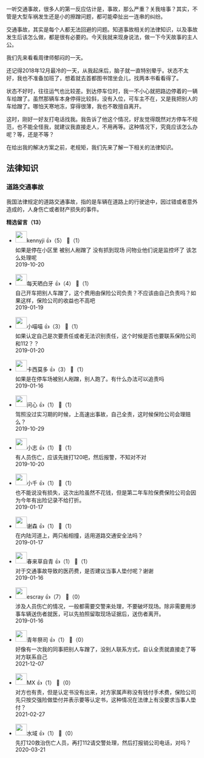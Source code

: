 一听交通事故，很多人的第一反应估计是，事故，那么严重？关我啥事？其实，不管是大型车祸发生还是小的擦蹭问题，都可能牵扯出一连串的纠纷。

交通事故，其实是每个人都无法回避的问题。知道事故相关的法律知识，以及事故发生后该怎么做，都是很有必要的。今天我就来现身说法，做一下今天故事的主人公。

我们先来看看周律师郁闷的一天。

还记得2018年12月最冷的一天，从我起床后，脑子就一直特别晕乎。状态不太好，我也不准备加班了，想着就去首都图书馆坐会儿，找两本书看看得了。

状态不好时，往往运气也比较差。到达停车位时，我一不小心就把路边停着的一辆车给蹭了。虽然那辆车本身停得比较斜，没有入位，可车主不在，又是我把别人的车给蹭了。哪怕天寒地冻，穿得很薄，我也不敢擅自离开。

这时，刚好一好友打电话找我。我告诉了他这个情况，好友觉得既然对方停车不规范，也不能全怪我，就建议我直接走人，不用再等。这种情况下，究竟应该怎么办呢？等，还是不等？

在给出我的解决方案之前，老规矩，我们先来了解一下相关的法律知识。

## 法律知识

### 道路交通事故

我国法律规定的道路交通事故，指的是车辆在道路上的行驶途中，因过错或者意外造成的，人身伤亡或者财产损失的事件。
<div><strong>精选留言（13）</strong></div><ul>
<li><img src="https://static001.geekbang.org/account/avatar/00/14/8f/76/1d8be696.jpg" width="30px"><span>kennyji</span> 👍（5） 💬（1）<div>如果是停在小区里 被别人剐蹭了 没有抓到现场 问物业他们说是监控坏了 该怎么处理呢</div>2019-10-20</li><br/><li><img src="https://static001.geekbang.org/account/avatar/00/0f/54/9a/76c0af70.jpg" width="30px"><span>每天晒白牙</span> 👍（4） 💬（1）<div>自己开车把别人车蹭了，这个费用由保险公司负责？不应该由自己负责吗？如果这样，保险公司的收益也不高吧</div>2019-01-19</li><br/><li><img src="https://static001.geekbang.org/account/avatar/00/10/36/2c/8bd4be3a.jpg" width="30px"><span>小喵喵</span> 👍（3） 💬（1）<div>如果认定自己是次要责任或者无法识别责任，这个时候是否也要联系保险公司和112？？</div>2019-01-20</li><br/><li><img src="https://static001.geekbang.org/account/avatar/00/14/a3/83/e846c4f0.jpg" width="30px"><span>卡西莫多</span> 👍（3） 💬（1）<div>如果是在停车场被别人剐蹭，别人跑了。有什么办法可以追责吗</div>2019-01-16</li><br/><li><img src="https://static001.geekbang.org/account/avatar/00/13/15/d7/96e77edd.jpg" width="30px"><span>问心</span> 👍（1） 💬（1）<div>驾照没过实习期的时候，上高速出事故，自己全责，这时候保险公司会理赔么？</div>2019-10-29</li><br/><li><img src="https://static001.geekbang.org/account/avatar/00/0f/d6/11/808eb5f8.jpg" width="30px"><span>小志</span> 👍（1） 💬（1）<div>有人员伤亡，应该先拨打120吧，然后报警，不知对不对</div>2019-10-20</li><br/><li><img src="http://thirdwx.qlogo.cn/mmopen/vi_32/Q0j4TwGTfTKPBiaSZVibZwoUEUcvbF4JCfOghmvPdUfbFHeDd2g5m6NbuzeN3S3b7KxZCA8FmtrH9N51Z5P177iaA/132" width="30px"><span>小千</span> 👍（1） 💬（1）<div>也不能说没有损失，这次出险虽然不花钱，但是第二年车险保费保险公司会因为今年有出险记录不给打折。</div>2019-01-17</li><br/><li><img src="https://static001.geekbang.org/account/avatar/00/13/78/64/369f7e6b.jpg" width="30px"><span>谢森</span> 👍（1） 💬（1）<div>在内陆河道上，两只船相撞，适用道路交通安全法吗？</div>2019-01-17</li><br/><li><img src="http://thirdwx.qlogo.cn/mmopen/vi_32/rkfQQekacJcVEP7icwfF1ibvzolibHgibibPqg9aIich1vd4ffmMj4CJH64BcqJsXcSFB9BVxb9YUH5rb5T78EUOcKJQ/132" width="30px"><span>春来草自青</span> 👍（1） 💬（1）<div>对于交通事故导致的医药费，是否建议当事人垫付呢？谢谢</div>2019-01-16</li><br/><li><img src="https://static001.geekbang.org/account/avatar/00/0f/92/6d/becd841a.jpg" width="30px"><span>escray</span> 👍（7） 💬（0）<div>涉及人员伤亡的情况，一般都需要交警来处理，不要破坏现场。除非需要用涉事车辆送伤者就医，可以先拍照留取现场证据后，送伤者离开。</div>2019-01-16</li><br/><li><img src="https://static001.geekbang.org/account/avatar/00/13/36/94/0b969588.jpg" width="30px"><span>青年祭司</span> 👍（1） 💬（0）<div>好像有一次我的同事把别人车蹭了，没别人联系方式，自认全责就直接走了等对方联系自己</div>2021-12-07</li><br/><li><img src="https://static001.geekbang.org/account/avatar/00/21/78/de/959a9dba.jpg" width="30px"><span>MX</span> 👍（1） 💬（0）<div>对方也有责，但是认定书没有出来，对方家属声称没有钱付手术费，保险公司先只按交强险做垫付并表示要等认定书，这种情况在法律上有没要求当事人垫付？</div>2021-02-27</li><br/><li><img src="" width="30px"><span>水域</span> 👍（1） 💬（0）<div>先打120救治伤亡人员，再打112请交警处理，然后打报销公司电话，对吗？</div>2020-03-21</li><br/>
</ul>